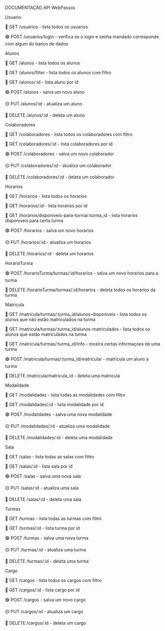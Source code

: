 DOCUMENTAÇÃO API WebPassos

Usuario

🔵 GET /usuarios - lista todos os usuarios

🟢 POST /usuarios/login - verifica se o login e senha mandado corresponde com algum do banco de dados

Alunos

🔵 GET /alunos - lista todos os alunos

🔵 GET /alunos/filter - lista todos os alunos com filtro

🔵 GET /alunos/:id - lista aluno por id

🟢 POST /alunos - salva um novo aluno

🟡 PUT /alunos/:id - atualiza um aluno

🔴 DELETE /alunos/:id - deleta um aluno

Colaboradores

🔵 GET /colaboradores - lista todos os colaboradores com filtro

🔵 GET /colaboradores/:id - lista colaboradores por id

🟢 POST /colaboradores - salva um novo colaborador

🟡 PUT /colaboradores/:id - atualiza um colaborador

🔴 DELETE /colaboradores/:id - deleta um colaborador

Horarios

🔵 GET /horarios - lista todos os horarios

🔵 GET /horarios/:id - lista horarios por id

🔵 GET /horarios/disponiveis-para-turma/:turma_id - lista horarios disponiveis para certa turma

🟢 POST /horarios - salva um novo horarios

🟡 PUT /horarios/:id - atualiza um horarios

🔴 DELETE /horarios/:id - deleta um horarios

HorarioTurma

🟢 POST /horarioTurma/turmas/:id/horarios - salva um novo horarios para a turma

🔴 DELETE /horarioTurma/turmas/:id/horarios - deleta todos os horarios da turma

Matricula

🔵 GET /matricula/turmas/:turma_id/alunos-disponiveis - lista todos os alunos que não estão matriculados na turma

🔵 GET /matricula/turmas/:turma_id/alunos-matriculados - lista todos os alunos que estão matriculados na turma

🔵 GET /matricula/turmas/:turma_id/info - mostra certas informaçoes de uma turma

🟢 POST /matricula/turmas/:turma_id/matricular - matricula um aluno a turma

🔴 DELETE /matricula/matricula_id - deleta uma matricula

Modalidade

🔵 GET /modalidades - lista todas as modalidades com filtro

🔵 GET /modalidades/:id - lista modalidade por id

🟢 POST /modalidades - salva uma nova modalidade

🟡 PUT /modalidades/:id - atualiza uma modalidade

🔴 DELETE /modalidades/:id - deleta uma modalidade

Sala

🔵 GET /salas - lista todas as salas com filtro

🔵 GET /salas/:id - lista sala por id

🟢 POST /salas - salva uma nova sala

🟡 PUT /salas/:id - atualiza uma sala

🔴 DELETE /salas/:id - deleta uma sala

Turmas

🔵 GET /turmas - lista todas as turmas com filtro

🔵 GET /turmas/:id - lista turma por id

🟢 POST /turmas - salva uma nova turma

🟡 PUT /turmas/:id - atualiza uma turma

🔴 DELETE /turmas/:id - deleta uma turma

Cargo

🔵 GET /cargos - lista todos os cargos com filtro

🔵 GET /cargos/:id - lista cargo por id

🟢 POST /cargos - salva um novo cargo

🟡 PUT /cargos/:id - atualiza um cargo

🔴 DELETE /cargos/:id - deleta um cargo
